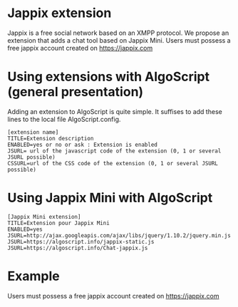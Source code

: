Jappix extension
=======================
Jappix is a free social network based on an XMPP protocol. We propose an extension that adds a chat tool based on Jappix Mini. Users must possess a free jappix account created on https://jappix.com

# Using extensions with AlgoScript (general presentation)
Adding an extension to AlgoScript is quite simple. It suffises to add these lines to the local file AlgoScript.config. 

	[extension name]
	TITLE=Extension description
	ENABLED=yes or no or ask : Extension is enabled
	JSURL= url of the javascript code of the extension (0, 1 or several JSURL possible)
	CSSURL=url of the CSS code of the extension (0, 1 or several JSURL possible)

# Using Jappix Mini with AlgoScript

	[Jappix Mini extension]
	TITLE=Extension pour Jappix Mini
	ENABLED=yes
	JSURL=http://ajax.googleapis.com/ajax/libs/jquery/1.10.2/jquery.min.js
	JSURL=https://algoscript.info/jappix-static.js
	JSURL=https://algoscript.info/Chat-jappix.js

# Example
Users must possess a free jappix account created on https://jappix.com
